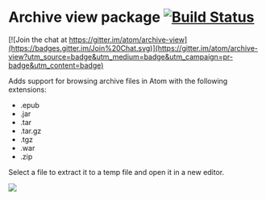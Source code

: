 # Archive view package [![Build Status](https://travis-ci.org/atom/archive-view.svg?branch=master)](https://travis-ci.org/atom/archive-view)

[![Join the chat at https://gitter.im/atom/archive-view](https://badges.gitter.im/Join%20Chat.svg)](https://gitter.im/atom/archive-view?utm_source=badge&utm_medium=badge&utm_campaign=pr-badge&utm_content=badge)

Adds support for browsing archive files in Atom with the following extensions:

  * .epub
  * .jar
  * .tar
  * .tar.gz
  * .tgz
  * .war
  * .zip

Select a file to extract it to a temp file and open it in a new editor.

![](https://f.cloud.github.com/assets/671378/2241218/e18a8846-9cc5-11e3-9456-3cbca9dfcff0.png)
